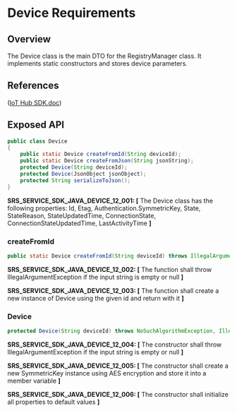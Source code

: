 # Device Requirements

## Overview

The Device class is the main DTO for the RegistryManager class. It implements static constructors and stores device parameters.

## References

([IoT Hub SDK.doc](https://microsoft.sharepoint.com/teams/Azure_IoT/_layouts/15/WopiFrame.aspx?sourcedoc={9A552E4B-EC00-408F-AE9A-D8C2C37E904F}&file=IoT%20Hub%20SDK.docx&action=default))

## Exposed API

```java
public class Device
{
    public static Device createFromId(String deviceId);
    public static Device createFromJson(String jsonString);
    protected Device(String deviceId);
    protected Device(JsonObject jsonObject);
    protected String serializeToJson();
}
```
**SRS_SERVICE_SDK_JAVA_DEVICE_12_001: [** The Device class has the following properties: Id, Etag, Authentication.SymmetricKey, State, StateReason, StateUpdatedTime, ConnectionState, ConnectionStateUpdatedTime, LastActivityTime **]**

### createFromId

```java
public static Device createFromId(String deviceId) throws IllegalArgumentException, NoSuchAlgorithmException;
```
**SRS_SERVICE_SDK_JAVA_DEVICE_12_002: [** The function shall throw IllegalArgumentException if the input string is empty or null **]**

**SRS_SERVICE_SDK_JAVA_DEVICE_12_003: [** The function shall create a new instance of Device using the given id and return with it **]**

### Device

```java
protected Device(String deviceId) throws NoSuchAlgorithmException, IllegalArgumentException;
```
**SRS_SERVICE_SDK_JAVA_DEVICE_12_004: [** The constructor shall throw IllegalArgumentException if the input string is empty or null **]**

**SRS_SERVICE_SDK_JAVA_DEVICE_12_005: [** The constructor shall create a new SymmetricKey instance using AES encryption and store it into a member variable **]**

**SRS_SERVICE_SDK_JAVA_DEVICE_12_006: [** The constructor shall initialize all properties to default values **]**
